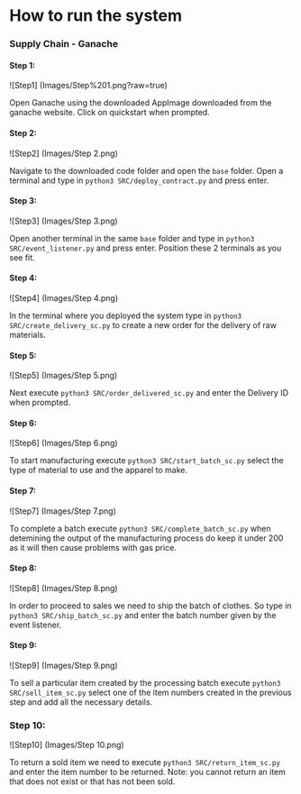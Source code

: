 # How to run the system

### Supply Chain - Ganache

#### Step 1:
![Step1] (Images/Step%201.png?raw=true)

Open Ganache using the downloaded AppImage downloaded from the ganache website. Click on quickstart when prompted.

#### Step 2:
![Step2] (Images/Step 2.png)

Navigate to the downloaded code folder and open the `base` folder. Open a terminal and type in `python3 SRC/deploy_contract.py` and press enter.

#### Step 3:
![Step3] (Images/Step 3.png)

Open another terminal in the same `base` folder and type in `python3 SRC/event_listener.py` and press enter. Position these 2 terminals as you see fit.

#### Step 4:
![Step4] (Images/Step 4.png)

In the terminal where you deployed the system type in `python3 SRC/create_delivery_sc.py` to create a new order for the delivery of raw materials.

#### Step 5:
![Step5] (Images/Step 5.png)

Next execute `python3 SRC/order_delivered_sc.py` and enter the Delivery ID when prompted.

#### Step 6:
![Step6] (Images/Step 6.png)

To start manufacturing execute `python3 SRC/start_batch_sc.py` select the type of material to use and the apparel to make.

#### Step 7:
![Step7] (Images/Step 7.png)

To complete a batch execute `python3 SRC/complete_batch_sc.py` when detemining the output of the manufacturing process do keep it under 200 as it will then cause problems with gas price.

#### Step 8:
![Step8] (Images/Step 8.png)

In order to proceed to sales we need to ship the batch of clothes. So type in `python3 SRC/ship_batch_sc.py` and enter the batch number given by the event listener.

#### Step 9:
![Step9] (Images/Step 9.png)

To sell a particular item created by the processing batch execute `python3 SRC/sell_item_sc.py` select one of the item numbers created in the previous step and add all the necessary details.

### Step 10:
![Step10] (Images/Step 10.png)

To return a sold item we need to execute `python3 SRC/return_item_sc.py` and enter the item number to be returned. Note: you cannot return an item that does not exist or that has not been sold.
